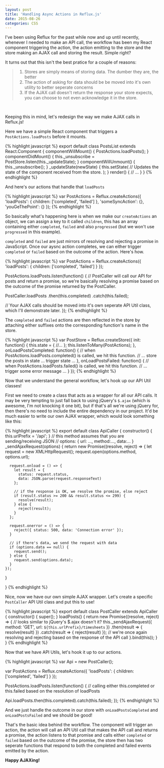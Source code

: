 ```yaml
---
layout: post
title: 'Handling Async Actions in Reflux.js'
date: 2015-08-26
categories: CSS
---
```


I've been using Reflux for the past while now and up until recently, whenever I needed to make an API call, the workflow has been my React component triggering the action, the action emitting to the store and the store making an AJAX call and storing the result. Simple right?

It turns out that this isn't the best pratice for a couple of reasons:

<blockquote>
  <ol>
    <li>Stores are simply means of storing data. The dumber they are, the better</li>
    <li>The action of asking for data should be be moved into it's own utility to better seperate concerns</li>
    <li>If the AJAX call doesn't return the response your store expects, you can choose to not even acknowledge it in the store.</li>
  </ol>
</blockquote>
<br>

Keeping this in mind, let's redesign the way we make AJAX calls in Reflux.js!
<br>

Here we have a simple React component that triggers a `PostActions.loadPosts` before it mounts.

{% highlight javascript %}
export default class PostsList extends React.Component {
  componentWillMount() {
    PostActions.loadPosts();
  }
  componentDidMount() {
    this._unsubscribe = PostStore.listen(this._updateState);
  }
  componentWillUnmount() {
    this._unsubscribe();
  }
  _updateState(newState) {
    this.setState(
      // Updates the state of the component received from the store.
    );
  }
  render() {
    // ...
  }
}
{% endhighlight %}
 
 And here's our actions that handle that `loadPosts`

{% highlight javascript %}
var PostActions = Reflux.createActions({
  'loadPosts': { children: ['completed', 'failed'] },
  'someSyncAction': {},
  'youGeThePoint': {}
});
{% endhighlight %}

So basically what's happening here is when we make our `createActions` an object, we can assign a key to it called `children`, this has an array containing either `completed`, `failed` and also `progressed` (but we won't use `progressed` in this example).

`completed` and `failed` are just mirrors of resolving and rejecting a promise in JavaScript. Once our aysnc action completes, we can either trigger `completed` or `failed` based on the outcome of the action. Here's how.

{% highlight javascript %}
var PostActions = Reflux.createActions({
  'loadPosts': { children: ['completed', 'failed'] }
});

PostActions.loadPosts.listen(function() {
  // PostCaller will call our API for posts and return a promise, so we're basically resolving a promise based on the outcome of the promise returned by the PostCaller.

  PostCaller.loadPosts
    .then(this.completed)
    .catch(this.failed);

  // Your AJAX calls should be moved into it's own seperate API Util class, which I'll demonstrate later.
});
{% endhighlight %}

The `completed` and `failed` actions are then reflected in the store by attaching either suffixes onto the corresponding function's name in the store.

{% highlight javascript %}
var PostStore = Reflux.createStore({
  init: function() {
    this.state = { //... };
    this.listenToMany(PostActions);
  },
  onLoadPostsCompleted: function() {
    // when PostActions.loadPosts.completed() is called, we hit this function.
    // ... store the posts in state ... trigger state ...
  },
  onLoadPostsFailed: function() {
    // when PostActions.loadPosts.failed() is called, we hit this function.
    // ... trigger some error message ...
  }
});
{% endhighlight %}
<br>

Now that we understand the general workflow, let's hook up our API Util classes!

First we need to create a class that acts as a wrapper for all our API calls. It may be very tempting to just fall back to using jQuery's `$.ajax` (which is awesome, I'm not knocking it one bit), but if that's all we're using jQuery for, then there's no need to include the entire dependency in our project. It'd be much easier to write our own AJAX wrapper, which would look something like this:

{% highlight javascript %}
export default class ApiCaller {
  constructor() {
    this.urlPrefix = '/api';
  }
  // this method assumes that you are sending/receiving JSON
  // options: { url: ..., method:..., data:... }
  _sendAjaxRequest(options) {
    return new Promise((resolve, reject) => {
      let request = new XMLHttpRequest();
      request.open(options.method, options.url);

      request.onload = () => {
        let result = {
          status: request.status,
          data: JSON.parse(request.responseText)
        };

        // if the response is OK, we resolve the promise, else reject
        if (result.status >= 200 && result.status <= 299) {
          resolve(result);
        } else {
          reject(result);
        }
      };

      request.onerror = () => {
        reject({ status: 500, data: 'Connection error' });
      }
      
      // if there's data, we send the request with data
      if (options.data == null) {
        request.send();
      } else {
        request.send(options.data);
      }
    });
  }

}
{% endhighlight %}

Nice, now we have our own simple AJAX wrapper. Let's create a specific `PostCaller` API Util class and put this to use!

{% highlight javascript %}
export default class PostCaller extends ApiCaller {
  constructor() {
    super();
  }
  loadPosts() {
    return new Promise((resolve, reject) => {
      // looks similar to jQuery's $.ajax doesn't it?
      this._sendAjaxRequest({
        method: 'GET',
        url: `${this.urlPrefix}/timesheets`
      })
      .then(result => { resolve(result) })
      .catch(result => { reject(result) });
      // we're once again resolving and rejecting based on the response of the API call
    }.bind(this));
  }
}
{% endhighlight %}

Now that we have API Utils, let's hook it up to our actions.

{% highlight javascript %}
var Api = new PostCaller();

var PostActions = Reflux.createActions({
  'loadPosts': { children: ['completed', 'failed'] }
});

PostActions.loadPosts.listen(function() {
  // calling either this.completed or this.failed based on the resolution of loadPosts

  Api.loadPosts.then(this.completed).catch(this.failed);
});
{% endhighlight %}

And we just handle the outcome in our store with `onLoadPostsCompleted` and `onLoadPostsFailed` and we should be good!


That's the basic idea behind the workflow. The component will trigger an action, the action will call an API Util call that makes the API call and returns a promise, the action listens to that promise and calls either `completed` or `failed` based on the outcome of the promise, the store then has two seperate functions that respond to both the completed and failed events emitted by the action.
<br>

<strong>Happy AJAXing!</strong>